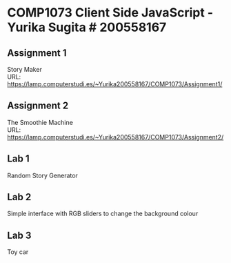 # COMP1073 Client Side JavaScript - Yurika Sugita # 200558167
## Assignment 1
Story Maker  
URL: https://lamp.computerstudi.es/~Yurika200558167/COMP1073/Assignment1/

## Assignment 2
The Smoothie Machine  
URL: https://lamp.computerstudi.es/~Yurika200558167/COMP1073/Assignment2/

## Lab 1
Random Story Generator

## Lab 2
Simple interface with RGB sliders to change the background colour

## Lab 3
Toy car
